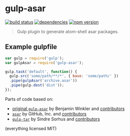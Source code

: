 # gulp-asar

[![build status](http://img.shields.io/travis/bwin/gulp-asar/master.svg?style=flat-square)](https://travis-ci.org/bwin/gulp-asar)
[![dependencies](http://img.shields.io/david/bwin/gulp-asar.svg?style=flat-square)](https://david-dm.org/bwin/gulp-asar)
[![npm version](http://img.shields.io/npm/v/gulp-asar.svg?style=flat-square)](https://npmjs.org/package/gulp-asar)

> Gulp plugin to generate atom-shell asar packages.

## Example gulpfile
```js
var gulp = require('gulp');
var gulpAsar = require('gulp-asar');

gulp.task('default', function() {
  gulp.src('some/path/**/*', { base: 'some/path/' })
  .pipe(gulpAsar('archive.asar'))
  .pipe(gulp.dest('dist'));
});
```

Parts of code based on:
* [original `gulp-asar`](https://github.com/bwin/gulp-asar)
  by Benjamin Winkler
  and [contributors](https://github.com/bwin/gulp-asar/graphs/contributors)
* [`asar`](https://github.com/electron/asar)
  by GitHub, Inc.
  and [contributors](https://github.com/electron/asar/graphs/contributors)
* [`gulp-tar`](https://github.com/sindresorhus/gulp-tar)
  by Sindre Sorhus
  and [contributors](https://github.com/sindresorhus/gulp-tar/graphs/contributors)

(everything licensed MIT)
